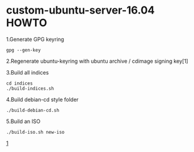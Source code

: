 # custom-ubuntu-server-16.04 HOWTO

1.Generate GPG keyring
```
gpg --gen-key
```

2.Regenerate ubuntu-keyring with ubuntu archive / cdimage signing key[1]

3.Build all indices
```
cd indices
./build-indices.sh
```

4.Build debian-cd style folder
```
./build-debian-cd.sh
```

5.Build an ISO
```
./build-iso.sh new-iso
```

[1](https://jack6liu.wordpress.com/2014/12/28/how-to-customize-ubuntu-14-04-installation-c/)
